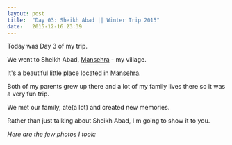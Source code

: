 ```yaml
---
layout: post
title:  "Day 03: Sheikh Abad || Winter Trip 2015"
date:   2015-12-16 23:39
---
```


Today was Day 3 of my trip.

We went to Sheikh Abad, [Mansehra](https://en.wikipedia.org/wiki/Mansehra) - my village.

It's a beautiful little place located in [Mansehra](https://en.wikipedia.org/wiki/Mansehra).

Both of my parents grew up there and a lot of my family lives there so it was a very fun trip.

We met our family, ate(a lot) and created new memories.

Rather than just talking about Sheikh Abad, I'm going to show it to you.

*Here are the few photos I took:*
